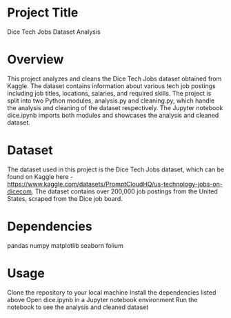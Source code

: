 # Project Title
Dice Tech Jobs Dataset Analysis 

# Overview
This project analyzes and cleans the Dice Tech Jobs dataset obtained from Kaggle. The dataset contains information about various tech job postings including job titles, locations, salaries, and required skills. The project is split into two Python modules, analysis.py and cleaning.py, which handle the analysis and cleaning of the dataset respectively. The Jupyter notebook dice.ipynb imports both modules and showcases the analysis and cleaned dataset.

# Dataset
The dataset used in this project is the Dice Tech Jobs dataset, which can be found on Kaggle here - https://www.kaggle.com/datasets/PromptCloudHQ/us-technology-jobs-on-dicecom. 
The dataset contains over 200,000 job postings from the United States, scraped from the Dice job board.

# Dependencies
pandas
numpy
matplotlib
seaborn
folium

# Usage
Clone the repository to your local machine
Install the dependencies listed above
Open dice.ipynb in a Jupyter notebook environment
Run the notebook to see the analysis and cleaned dataset
